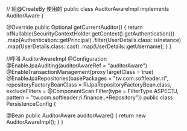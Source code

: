 
// 給@CreateBy 使用的
public class AuditorAwareImpl implements AuditorAware<String> {

@Override
public Optional<String> getCurrentAuditor() {
return ofNullable(SecurityContextHolder.getContext().getAuthentication())
.map(Authentication::getPrincipal)
.filter(UserDetails.class::isInstance)
.map(UserDetails.class::cast)
.map(UserDetails::getUsername);
}
}



//呼叫 AuditorAwareImpl
@Configuration
@EnableJpaAuditing(auditorAwareRef = "auditorAware")
@EnableTransactionManagement(proxyTargetClass = true)
@EnableJpaRepositories(basePackages = "tw.com.softleader.ri", repositoryFactoryBeanClass = RiJpaRepositoryFactoryBean.class, excludeFilters = @ComponentScan.Filter(type = FilterType.ASPECTJ, pattern = "tw.com.softleader.ri.finance..*Repository"))
public class PersistenceConfig {

@Bean
public AuditorAware<String> auditorAware() {
return new AuditorAwareImpl();
}
}
